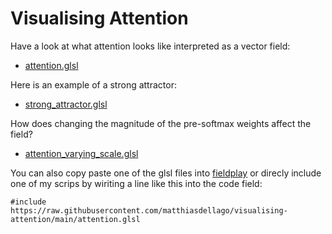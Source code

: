 # Visualising Attention

Have a look at what attention looks like interpreted as a vector field:

- [attention.glsl](https://anvaka.github.io/fieldplay/?dt=0.0009&fo=0.996&dp=0.00109999999999999&cm=3&cx=0.09494999999999987&cy=1.3819999999999997&w=26.997500000000002&h=26.997500000000002&vf=%2F%2F%20Visualising%20the%20field%20that%203%20attention%20vectors%20create%20in%202d%0A%2F%2F%20Play%20with%20the%20parameters%20and%20see%20what%20happens!%0A%2F%2F%20Check%20out%20more%20visualisations%20at%20github.com%2Fmatthiasdellago%2Fvisualising-attention%0A%0Avec2%20attention%28vec2%20p%29%20%7B%0A%20%20%0A%20%20%2F%2F%20init%20v%0A%20%20vec2%20v%20%3D%20vec2%280.%2C%200.%29%3B%0A%20%20%0A%20%20%2F%2F%20scale%20defined%20separately%20to%20easily%20change%20it.%20Try%20it!%0A%20%20float%20scale%20%3D%203.%3B%0A%20%20%0A%20%20%2F%2Fdefine%20attention%20vectors%0A%20%20vec2%20f1%20%3D%20scale%20*%20vec2%280.%2C1.5%29%3B%0A%20%20vec2%20f2%20%3D%20scale%20*%20vec2%281.%2C0.%29%3B%0A%20%20vec2%20f3%20%3D%20scale%20*%20vec2%28-1.5%2C0%29%3B%0A%0A%20%20%2F%2F%20calc%20projections%20-%3E%20weights%0A%20%20float%20w1%20%3D%20dot%28p%2Cf1%29%3B%0A%20%20float%20w2%20%3D%20dot%28p%2Cf2%29%3B%0A%20%20float%20w3%20%3D%20dot%28p%2Cf3%29%3B%0A%0A%20%20%2F%2F%20softmax%0A%20%20float%20sum%20%3D%20exp%28w1%29%2Bexp%28w2%29%2Bexp%28w3%29%3B%0A%20%20w1%20%3D%20exp%28w1%29%2Fsum%3B%0A%20%20w2%20%3D%20exp%28w2%29%2Fsum%3B%0A%20%20w3%20%3D%20exp%28w3%29%2Fsum%3B%0A%0A%20%20%2F%2F%20linear%20combination%0A%20%20vec2%20new_p%20%3D%20w1*f1%20%2B%20w2*f2%20%2B%20w3*f3%3B%0A%20%20%0A%20%20%2F%2F%20calc%20delta%20of%20p%0A%20%20v%20%3D%20new_p%20-%20p%3B%0A%0A%20%20return%20v%3B%0A%7D%0A%0Avec2%20get_velocity%28vec2%20p%29%7B%0A%20%20%2F%2F%20get%20p.x%20and%20p.y%2C%20the%20current%20coordinates%0A%20%20%2F%2F%20return%20v.x%20and%20v.y%2C%20the%20velocity%20at%20point%20p%0A%20%20return%20attention%28p%29%3B%0A%7D&code=%2F%2F%20Visualising%20the%20field%20that%203%20attention%20vectors%20create%20in%202d%0A%2F%2F%20Play%20with%20the%20parameters%20and%20see%20what%20happens!%0A%2F%2F%20Check%20out%20more%20visualisations%20at%20github.com%2Fmatthiasdellago%2Fvisualising-attention%0A%0Avec2%20attention%28vec2%20p%29%20%7B%0A%20%20%0A%20%20%2F%2F%20init%20v%0A%20%20vec2%20v%20%3D%20vec2%280.%2C%200.%29%3B%0A%20%20%0A%20%20%2F%2F%20scale%20defined%20separately%20to%20easily%20change%20it.%20Try%20it!%0A%20%20float%20scale%20%3D%203.%3B%0A%20%20%0A%20%20%2F%2Fdefine%20attention%20vectors%0A%20%20vec2%20f1%20%3D%20scale%20*%20vec2%280.%2C1.5%29%3B%0A%20%20vec2%20f2%20%3D%20scale%20*%20vec2%281.%2C0.%29%3B%0A%20%20vec2%20f3%20%3D%20scale%20*%20vec2%28-1.5%2C0%29%3B%0A%0A%20%20%2F%2F%20calc%20projections%20-%3E%20weights%0A%20%20float%20w1%20%3D%20dot%28p%2Cf1%29%3B%0A%20%20float%20w2%20%3D%20dot%28p%2Cf2%29%3B%0A%20%20float%20w3%20%3D%20dot%28p%2Cf3%29%3B%0A%0A%20%20%2F%2F%20softmax%0A%20%20float%20sum%20%3D%20exp%28w1%29%2Bexp%28w2%29%2Bexp%28w3%29%3B%0A%20%20w1%20%3D%20exp%28w1%29%2Fsum%3B%0A%20%20w2%20%3D%20exp%28w2%29%2Fsum%3B%0A%20%20w3%20%3D%20exp%28w3%29%2Fsum%3B%0A%0A%20%20%2F%2F%20linear%20combination%0A%20%20vec2%20new_p%20%3D%20w1*f1%20%2B%20w2*f2%20%2B%20w3*f3%3B%0A%20%20%0A%20%20%2F%2F%20calc%20delta%20of%20p%0A%20%20v%20%3D%20new_p%20-%20p%3B%0A%0A%20%20return%20v%3B%0A%7D%0A%0Avec2%20get_velocity%28vec2%20p%29%7B%0A%20%20%2F%2F%20get%20p.x%20and%20p.y%2C%20the%20current%20coordinates%0A%20%20%2F%2F%20return%20v.x%20and%20v.y%2C%20the%20velocity%20at%20point%20p%0A%20%20return%20attention%28p%29%3B%0A%7D&pc=90000)

Here is an example of a strong attractor:

- [strong_attractor.glsl](https://anvaka.github.io/fieldplay/?dt=0.0009&fo=0.996&dp=0.00109999999999999&cm=3&cx=-1.5661500000000004&cy=0.17804999999999982&w=25.1461&h=25.1461&vf=%2F%2F%20Example%20of%20a%20strong%20attractor.%0A%2F%2F%20One%20attention%20vector%20%20is%20stationary%20at%20%286%2C0%29.%0A%2F%2F%20Another%20is%20orbiting%20the%20origin%20with%20a%20radius%20of%203.%0A%2F%2F%20When%20close%20to%20the%20larger%20attention%20vector%20the%20smaller%20vectors%20attractive%20field%20is%20eclipsed%2C%0A%2F%2F%20and%20it%20no%20longer%20forms%20it%27s%20own%20attractor.%0A%2F%2F%20The%20particle%20colour%20depends%20on%20the%20direction%20of%20its%20velocity%2C%0A%2F%2F%20so%20an%20attrator%20%28i.e.%20a%20point%20where%20particles%20converge%29%20is%20easily%20identifiable%20because%20all%20colours%20meet%20there.%0A%2F%2F%20Play%20with%20the%20parameters%20and%20see%20what%20happens!%0A%2F%2F%20Check%20out%20more%20visualisations%20at%20github.com%2Fmatthiasdellago%2Fvisualising-attention%0A%0Avec2%20attention%28vec2%20p%29%20%7B%0A%20%20%0A%20%20%2F%2F%20init%20v%0A%20%20vec2%20v%20%3D%20vec2%280.%2C%200.%29%3B%0A%20%20%0A%20%20%2F%2F%20scale%20defined%20separately%20to%20easily%20change%20it.%20Try%20it!%0A%20%20float%20scale%20%3D%203.%3B%0A%20%20%0A%20%20%2F%2F%20using%20frame%20counter%20to%20create%20oscillating%20movement.%0A%20%20float%20freq%20%3D%200.0005%3B%0A%20%20float%20amplitude%20%3D%202.%3B%0A%20%20float%20osc%20%3D%20amplitude*fract%28frame*freq%29%3B%0A%20%20%0A%20%20%2F%2Fdefine%20attention%20vectors%0A%20%20vec2%20f1%20%3D%20scale%20*%20vec2%282.%2C0.%29%3B%0A%20%20vec2%20f2%20%3D%20scale%20*%20vec2%28cos%282.*3.14*osc%29%2Csin%282.*3.14*osc%29%29%3B%0A%0A%20%20%2F%2F%20calc%20projections%20-%3E%20weights%0A%20%20float%20w1%20%3D%20dot%28p%2Cf1%29%3B%0A%20%20float%20w2%20%3D%20dot%28p%2Cf2%29%3B%0A%0A%20%20%2F%2F%20softmax%0A%20%20float%20sum%20%3D%20exp%28w1%29%2Bexp%28w2%29%3B%0A%20%20w1%20%3D%20exp%28w1%29%2Fsum%3B%0A%20%20w2%20%3D%20exp%28w2%29%2Fsum%3B%0A%0A%20%20%2F%2F%20linear%20combination%0A%20%20vec2%20new_p%20%3D%20w1*f1%20%2B%20w2*f2%3B%0A%20%20%0A%20%20%2F%2F%20calc%20delta%20of%20p%0A%20%20v%20%3D%20new_p%20-%20p%3B%0A%0A%20%20return%20v%3B%0A%7D%0A%0Avec2%20get_velocity%28vec2%20p%29%7B%0A%20%20%2F%2F%20get%20p.x%20and%20p.y%2C%20the%20current%20coordinates%0A%20%20%2F%2F%20return%20v.x%20and%20v.y%2C%20the%20velocity%20at%20point%20p%0A%20%20return%20attention%28p%29%3B%0A%7D&code=%2F%2F%20Example%20of%20a%20strong%20attractor.%0A%2F%2F%20One%20attention%20vector%20%20is%20stationary%20at%20%286%2C0%29.%0A%2F%2F%20Another%20is%20orbiting%20the%20origin%20with%20a%20radius%20of%203.%0A%2F%2F%20When%20close%20to%20the%20larger%20attention%20vector%20the%20smaller%20vectors%20attractive%20field%20is%20eclipsed%2C%0A%2F%2F%20and%20it%20no%20longer%20forms%20it%27s%20own%20attractor.%0A%2F%2F%20The%20particle%20colour%20depends%20on%20the%20direction%20of%20its%20velocity%2C%0A%2F%2F%20so%20an%20attrator%20%28i.e.%20a%20point%20where%20particles%20converge%29%20is%20easily%20identifiable%20because%20all%20colours%20meet%20there.%0A%2F%2F%20Play%20with%20the%20parameters%20and%20see%20what%20happens!%0A%2F%2F%20Check%20out%20more%20visualisations%20at%20github.com%2Fmatthiasdellago%2Fvisualising-attention%0A%0Avec2%20attention%28vec2%20p%29%20%7B%0A%20%20%0A%20%20%2F%2F%20init%20v%0A%20%20vec2%20v%20%3D%20vec2%280.%2C%200.%29%3B%0A%20%20%0A%20%20%2F%2F%20scale%20defined%20separately%20to%20easily%20change%20it.%20Try%20it!%0A%20%20float%20scale%20%3D%203.%3B%0A%20%20%0A%20%20%2F%2F%20using%20frame%20counter%20to%20create%20oscillating%20movement.%0A%20%20float%20freq%20%3D%200.0005%3B%0A%20%20float%20amplitude%20%3D%202.%3B%0A%20%20float%20osc%20%3D%20amplitude*fract%28frame*freq%29%3B%0A%20%20%0A%20%20%2F%2Fdefine%20attention%20vectors%0A%20%20vec2%20f1%20%3D%20scale%20*%20vec2%282.%2C0.%29%3B%0A%20%20vec2%20f2%20%3D%20scale%20*%20vec2%28cos%282.*3.14*osc%29%2Csin%282.*3.14*osc%29%29%3B%0A%0A%20%20%2F%2F%20calc%20projections%20-%3E%20weights%0A%20%20float%20w1%20%3D%20dot%28p%2Cf1%29%3B%0A%20%20float%20w2%20%3D%20dot%28p%2Cf2%29%3B%0A%0A%20%20%2F%2F%20softmax%0A%20%20float%20sum%20%3D%20exp%28w1%29%2Bexp%28w2%29%3B%0A%20%20w1%20%3D%20exp%28w1%29%2Fsum%3B%0A%20%20w2%20%3D%20exp%28w2%29%2Fsum%3B%0A%0A%20%20%2F%2F%20linear%20combination%0A%20%20vec2%20new_p%20%3D%20w1*f1%20%2B%20w2*f2%3B%0A%20%20%0A%20%20%2F%2F%20calc%20delta%20of%20p%0A%20%20v%20%3D%20new_p%20-%20p%3B%0A%0A%20%20return%20v%3B%0A%7D%0A%0Avec2%20get_velocity%28vec2%20p%29%7B%0A%20%20%2F%2F%20get%20p.x%20and%20p.y%2C%20the%20current%20coordinates%0A%20%20%2F%2F%20return%20v.x%20and%20v.y%2C%20the%20velocity%20at%20point%20p%0A%20%20return%20attention%28p%29%3B%0A%7D&pc=90000)

How does changing the magnitude of the pre-softmax weights affect the field?

- [attention_varying_scale.glsl](https://anvaka.github.io/fieldplay/?dt=0.0009&fo=0.996&dp=0.00109999999999999&cm=3&cx=-0.5656999999999999&cy=0.11795&w=7.182&h=7.182&vf=%2F%2F%20Visualising%20the%20field%20that%203%20attention%20vectors%20create%20in%202d%0A%2F%2F%20Here%20we%20illustrate%20how%20the%20nature%20of%20attention%20changes%20as%20the%20scale%20changes.%0A%2F%2F%20We%20keep%20all%20attention%20vectors%2Ftokens%20stationary%2C%0A%2F%2F%20but%20vary%20the%20magnitude%20of%20all%20weights%20before%20the%20softmax%20operation%20by%20the%20same%20factor.%0A%2F%2F%20Due%20to%20the%20exponential%20nature%20of%20softmax%20if%20we%20scale%20all%20up%20all%20wieghts%2C%0A%2F%2F%20post%20softmax%20one%20weight%20becomes%20much%20more%20dominant%2C%20which%20we%20can%20see%20as%20more%20clearly%20defined%20attractors.%0A%2F%2F%20This%20more%20closely%20approximates%20a%20max%28%29%20operation%3A%20https%3A%2F%2Fgithub.com%2Fmatthiasdellago%2Fvisualising-attention%2Fblob%2Fmain%2Fattention_hardmax.glsl%0A%0A%2F%2F%20Play%20with%20the%20parameters%20and%20see%20what%20happens!%0A%2F%2F%20Check%20out%20more%20visualisations%20at%20github.com%2Fmatthiasdellago%2Fvisualising-attention%0A%0Avec2%20attention%28vec2%20p%29%20%7B%0A%20%20%0A%20%20%2F%2F%20init%20v%0A%20%20vec2%20v%20%3D%20vec2%280.%2C%200.%29%3B%0A%20%20%0A%20%20float%20freq%20%3D%200.001%3B%0A%20%20float%20exponent%20%3D%202.%3B%0A%20%20float%20osc%20%3D%20pow%282.*fract%28frame*freq%29-1.%2Cexponent%29%3B%0A%20%20%2F%2F%20scale%20defined%20separately%20to%20easily%20change%20it.%20Try%20it!%0A%20%20float%20scale%20%3D%201.*min%2810.%2C1.%2F%28osc%2B0.000001%29%29%3B%0A%20%20%0A%20%20%0A%20%20%2F%2Fdefine%20attention%20vectors%0A%20%20vec2%20f1%20%3D%20vec2%280.%2C1.5%29%3B%0A%20%20vec2%20f2%20%3D%20vec2%281.%2C0.%29%3B%0A%20%20vec2%20f3%20%3D%20vec2%28-1.5%2C0%29%3B%0A%0A%20%20%2F%2F%20calc%20projections%20-%3E%20weights%0A%20%20float%20w1%20%3D%20dot%28p%2Cf1%29*scale%3B%0A%20%20float%20w2%20%3D%20dot%28p%2Cf2%29*scale%3B%0A%20%20float%20w3%20%3D%20dot%28p%2Cf3%29*scale%3B%0A%0A%20%20%2F%2F%20softmax%0A%20%20float%20sum%20%3D%20exp%28w1%29%2Bexp%28w2%29%2Bexp%28w3%29%3B%0A%20%20w1%20%3D%20exp%28w1%29%2Fsum%3B%0A%20%20w2%20%3D%20exp%28w2%29%2Fsum%3B%0A%20%20w3%20%3D%20exp%28w3%29%2Fsum%3B%0A%0A%20%20%2F%2F%20linear%20combination%0A%20%20vec2%20new_p%20%3D%20w1*f1%20%2B%20w2*f2%20%2B%20w3*f3%3B%0A%20%20%0A%20%20%2F%2F%20calc%20delta%20of%20p%0A%20%20v%20%3D%20new_p%20-%20p%3B%0A%0A%20%20return%20v%3B%0A%7D%0A%0Avec2%20get_velocity%28vec2%20p%29%7B%0A%20%20%2F%2F%20get%20p.x%20and%20p.y%2C%20the%20current%20coordinates%0A%20%20%2F%2F%20return%20v.x%20and%20v.y%2C%20the%20velocity%20at%20point%20p%0A%20%20return%20attention%28p%29%3B%0A%7D&code=%2F%2F%20Visualising%20the%20field%20that%203%20attention%20vectors%20create%20in%202d%0A%2F%2F%20Here%20we%20illustrate%20how%20the%20nature%20of%20attention%20changes%20as%20the%20scale%20changes.%0A%2F%2F%20We%20keep%20all%20attention%20vectors%2Ftokens%20stationary%2C%0A%2F%2F%20but%20vary%20the%20magnitude%20of%20all%20weights%20before%20the%20softmax%20operation%20by%20the%20same%20factor.%0A%2F%2F%20Due%20to%20the%20exponential%20nature%20of%20softmax%20if%20we%20scale%20all%20up%20all%20wieghts%2C%0A%2F%2F%20post%20softmax%20one%20weight%20becomes%20much%20more%20dominant%2C%20which%20we%20can%20see%20as%20more%20clearly%20defined%20attractors.%0A%2F%2F%20This%20more%20closely%20approximates%20a%20max%28%29%20operation%3A%20https%3A%2F%2Fgithub.com%2Fmatthiasdellago%2Fvisualising-attention%2Fblob%2Fmain%2Fattention_hardmax.glsl%0A%0A%2F%2F%20Play%20with%20the%20parameters%20and%20see%20what%20happens!%0A%2F%2F%20Check%20out%20more%20visualisations%20at%20github.com%2Fmatthiasdellago%2Fvisualising-attention%0A%0Avec2%20attention%28vec2%20p%29%20%7B%0A%20%20%0A%20%20%2F%2F%20init%20v%0A%20%20vec2%20v%20%3D%20vec2%280.%2C%200.%29%3B%0A%20%20%0A%20%20float%20freq%20%3D%200.001%3B%0A%20%20float%20exponent%20%3D%202.%3B%0A%20%20float%20osc%20%3D%20pow%282.*fract%28frame*freq%29-1.%2Cexponent%29%3B%0A%20%20%2F%2F%20scale%20defined%20separately%20to%20easily%20change%20it.%20Try%20it!%0A%20%20float%20scale%20%3D%201.*min%2810.%2C1.%2F%28osc%2B0.000001%29%29%3B%0A%20%20%0A%20%20%0A%20%20%2F%2Fdefine%20attention%20vectors%0A%20%20vec2%20f1%20%3D%20vec2%280.%2C1.5%29%3B%0A%20%20vec2%20f2%20%3D%20vec2%281.%2C0.%29%3B%0A%20%20vec2%20f3%20%3D%20vec2%28-1.5%2C0%29%3B%0A%0A%20%20%2F%2F%20calc%20projections%20-%3E%20weights%0A%20%20float%20w1%20%3D%20dot%28p%2Cf1%29*scale%3B%0A%20%20float%20w2%20%3D%20dot%28p%2Cf2%29*scale%3B%0A%20%20float%20w3%20%3D%20dot%28p%2Cf3%29*scale%3B%0A%0A%20%20%2F%2F%20softmax%0A%20%20float%20sum%20%3D%20exp%28w1%29%2Bexp%28w2%29%2Bexp%28w3%29%3B%0A%20%20w1%20%3D%20exp%28w1%29%2Fsum%3B%0A%20%20w2%20%3D%20exp%28w2%29%2Fsum%3B%0A%20%20w3%20%3D%20exp%28w3%29%2Fsum%3B%0A%0A%20%20%2F%2F%20linear%20combination%0A%20%20vec2%20new_p%20%3D%20w1*f1%20%2B%20w2*f2%20%2B%20w3*f3%3B%0A%20%20%0A%20%20%2F%2F%20calc%20delta%20of%20p%0A%20%20v%20%3D%20new_p%20-%20p%3B%0A%0A%20%20return%20v%3B%0A%7D%0A%0Avec2%20get_velocity%28vec2%20p%29%7B%0A%20%20%2F%2F%20get%20p.x%20and%20p.y%2C%20the%20current%20coordinates%0A%20%20%2F%2F%20return%20v.x%20and%20v.y%2C%20the%20velocity%20at%20point%20p%0A%20%20return%20attention%28p%29%3B%0A%7D&pc=90000)

You can also copy paste one of the glsl files into [fieldplay](https://anvaka.github.io/fieldplay) or direcly include one of my scrips by wiriting a line like this into the code field:

```
#include https://raw.githubusercontent.com/matthiasdellago/visualising-attention/main/attention.glsl
```
